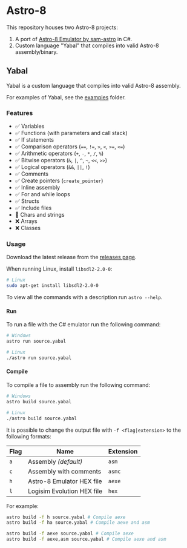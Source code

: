 # Astro-8
This repository houses two Astro-8 projects:
1. A port of [Astro-8 Emulator by sam-astro](https://github.com/sam-astro/Astro8-Computer/tree/main/Astro8-Emulator) in C#.
2. Custom language "Yabal" that compiles into valid Astro-8 assembly/binary.

## Yabal
Yabal is a custom language that compiles into valid Astro-8 assembly.

For examples of Yabal, see the [examples](examples) folder.

### Features
- ✅ Variables
- ✅ Functions (with parameters and call stack)
- ✅ If statements
- ✅ Comparison operators (`==`, `!=`, `>`, `<`, `>=`, `<=`)
- ✅ Arithmetic operators (`+`, `-`, `*`, `/`, `%`)
- ✅ Bitwise operators (`&`, `|`, `^`, `~`, `<<`, `>>`)
- ✅ Logical operators (`&&`, `||`, `!`)
- ✅ Comments
- ✅ Create pointers (`create_pointer`)
- ✅ Inline assembly
- ✅ For and while loops
- ✅ Structs
- ✅ Include files
- 🚧 Chars and strings
- ❌ Arrays
- ❌ Classes

### Usage
Download the latest release from the [releases page](https://github.com/GerardSmit/Astro8/releases).

When running Linux, install `libsdl2-2.0-0`:

```bash
# Linux
sudo apt-get install libsdl2-2.0-0
```

To view all the commands with a description run `astro --help`.

#### Run
To run a file with the C# emulator run the following command:

```bash
# Windows
astro run source.yabal

# Linux
./astro run source.yabal
```

#### Compile
To compile a file to assembly run the following command:

```bash
# Windows
astro build source.yabal

# Linux
./astro build source.yabal
```

It is possible to change the output file with `-f <flag|extension>` to the following formats:

| Flag | Name | Extension |
| --- | --- | --- |
| `a` | Assembly _(default)_ | `asm` |
| `c` | Assembly with comments | `asmc` |
| `h` | Astro-8 Emulator HEX file | `aexe` |
| `l` | Logisim Evolution HEX file | `hex` |

For example:

```bash
astro build -f h source.yabal # Compile aexe 
astro build -f ha source.yabal # Compile aexe and asm

astro build -f aexe source.yabal # Compile aexe 
astro build -f aexe,asm source.yabal # Compile aexe and asm
```
